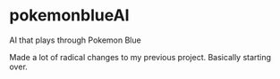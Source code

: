 # pokemonblueAI
AI that plays through Pokemon Blue

Made a lot of radical changes to my previous project. Basically starting over.
